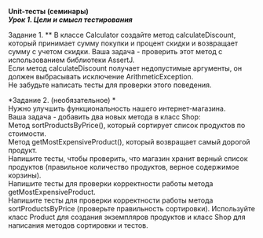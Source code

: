 **Unit-тесты (семинары)**  
***Урок 1. Цели и смысл тестирования***  
  

Задание 1. ** В классе Calculator создайте метод calculateDiscount,  
который принимает сумму покупки и процент скидки и возвращает  
сумму с учетом скидки. Ваша задача - проверить этот метод с использованием библиотеки AssertJ.  
Если метод calculateDiscount получает недопустимые аргументы, он должен выбрасывать исключение ArithmeticException.  
Не забудьте написать тесты для проверки этого поведения.
  
*Задание 2. (необязательное) *  
Нужно улучшить функциональность нашего интернет-магазина.  
Ваша задача - добавить два новых метода в класс Shop:  
Метод sortProductsByPrice(), который сортирует список продуктов по стоимости.  
Метод getMostExpensiveProduct(), который возвращает самый дорогой продукт.  
Напишите тесты, чтобы проверить, что магазин хранит верный список продуктов (правильное количество продуктов, верное содержимое корзины).  
Напишите тесты для проверки корректности работы метода getMostExpensiveProduct.  
Напишите тесты для проверки корректности работы метода sortProductsByPrice (проверьте правильность сортировки). Используйте класс Product для создания экземпляров продуктов и класс Shop для написания методов сортировки и тестов.